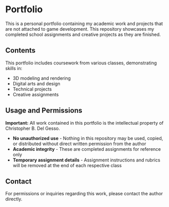 # Portfolio

This is a personal portfolio containing my academic work and projects that are not attached to game development. This repository showcases my completed school assignments and creative projects as they are finished.

## Contents

This portfolio includes coursework from various classes, demonstrating skills in:
- 3D modeling and rendering
- Digital arts and design
- Technical projects
- Creative assignments

## Usage and Permissions

**Important:** All work contained in this portfolio is the intellectual property of Christopher B. Del Gesso. 

- **No unauthorized use** - Nothing in this repository may be used, copied, or distributed without direct written permission from the author
- **Academic integrity** - These are completed assignments for reference only
- **Temporary assignment details** - Assignment instructions and rubrics will be removed at the end of each respective class

## Contact

For permissions or inquiries regarding this work, please contact the author directly.
